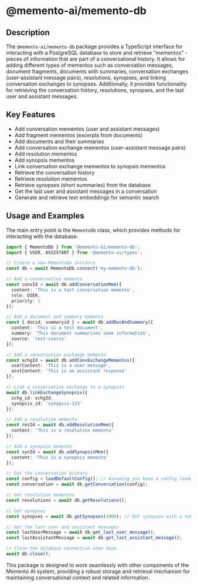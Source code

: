 # @memento-ai/memento-db
## Description
The `@memento-ai/memento-db` package provides a TypeScript interface for interacting with a PostgreSQL database to store and retrieve "mementos" - pieces of information that are part of a conversational history. It allows for adding different types of mementos such as conversation messages, document fragments, documents with summaries, conversation exchanges (user-assistant message pairs), resolutions, synopses, and linking conversation exchanges to synopses. Additionally, it provides functionality for retrieving the conversation history, resolutions, synopses, and the last user and assistant messages.

## Key Features
- Add conversation mementos (user and assistant messages)
- Add fragment mementos (excerpts from documents)
- Add documents and their summaries
- Add conversation exchange mementos (user-assistant message pairs)
- Add resolution mementos
- Add synopsis mementos
- Link conversation exchange mementos to synopsis mementos
- Retrieve the conversation history
- Retrieve resolution mementos
- Retrieve synopses (short summaries) from the database
- Get the last user and assistant messages in a conversation
- Generate and retrieve text embeddings for semantic search

## Usage and Examples
The main entry point is the `MementoDb` class, which provides methods for interacting with the database:

```typescript
import { MementoDb } from '@memento-ai/memento-db';
import { USER, ASSISTANT } from '@memento-ai/types';

// Create a new MementoDb instance
const db = await MementoDb.connect('my-memento-db');

// Add a conversation memento
const convId = await db.addConversationMem({
  content: 'This is a test conversation memento',
  role: USER,
  priority: 1
});

// Add a document and summary memento
const { docid, summaryid } = await db.addDocAndSummary({
  content: 'This is a test document',
  summary: 'This document summarizes some information',
  source: 'test-source'
});

// Add a conversation exchange memento
const xchgId = await db.addConvExchangeMementos({
  userContent: 'This is a user message',
  asstContent: 'This is an assistant response'
});

// Link a conversation exchange to a synopsis
await db.linkExchangeSynopsis({
  xchg_id: xchgId,
  synopsis_id: 'synopsis-123'
});

// Add a resolution memento
const resId = await db.addResolutionMem({
  content: 'This is a resolution memento'
});

// Add a synopsis memento
const synId = await db.addSynopsisMem({
  content: 'This is a synopsis memento'
});

// Get the conversation history
const config = loadDefaultConfig(); // Assuming you have a config loader
const conversation = await db.getConversation(config);

// Get resolution mementos
const resolutions = await db.getResolutions();

// Get synopses
const synopses = await db.getSynopses(1000); // Get synopses with a token limit of 1000

// Get the last user and assistant messages
const lastUserMessage = await db.get_last_user_message();
const lastAssistantMessage = await db.get_last_assistant_message();

// Close the database connection when done
await db.close();
```

This package is designed to work seamlessly with other components of the Memento AI system, providing a robust storage and retrieval mechanism for maintaining conversational context and related information.
